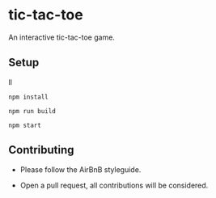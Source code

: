 # tic-tac-toe

An interactive tic-tac-toe game.

## Setup
ll
```
npm install
```
```
npm run build
```
```
npm start
```

## Contributing

* Please follow the AirBnB styleguide.

* Open a pull request, all contributions will be considered.
